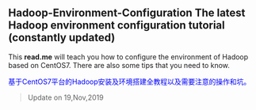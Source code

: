**Hadoop-Environment-Configuration**
The latest Hadoop environment configuration tutorial (constantly updated)  
-----
This **read.me** will teach you how to configure the environment of Hadoop based on CentOS7. There are also some tips that you need to know.

<font color=#0000FF >基于CentOS7平台的Hadoop安装及环境搭建全教程以及需要注意的操作和坑。</font>
>Update on 19,Nov,2019  


